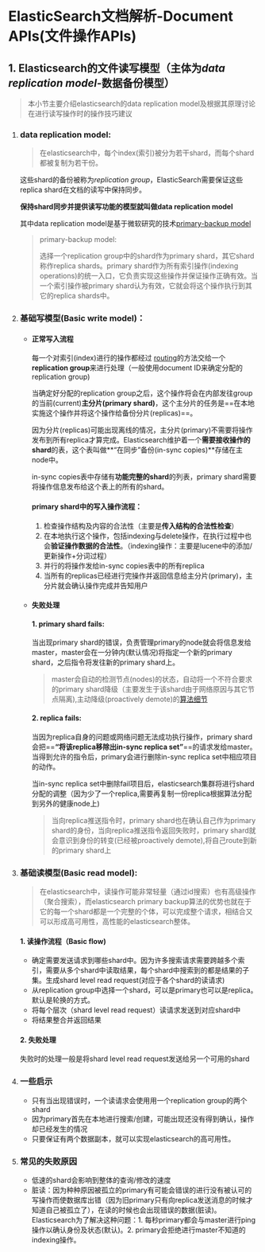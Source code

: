 # ElasticSearch文档解析-Document APIs(文件操作APIs)

## 1. Elasticsearch的文件读写模型（主体为*data replication model*-数据备份模型）

> 本小节主要介绍elasticsearch的data replication model及根据其原理讨论在进行读写操作时的操作技巧建议

1. ### data replication model:

   > 在elasticsearch中，每个index(索引)被分为若干shard，而每个shard都被复制为若干份。

   这些shard的备份被称为*replication group*，ElasticSearch需要保证这些replica shard在文档的读写中保持同步。

   **保持shard同步并提供读写功能的模型就叫做data replication model**

   其中data replication model是基于微软研究的技术[primary-backup model](https://www.microsoft.com/en-us/research/publication/pacifica-replication-in-log-based-distributed-storage-systems/)

   > primary-backup model:
   >
   > 选择一个replication group中的shard作为primary shard，其它shard称作replica shards。primary shard作为所有索引操作(indexing operations)的统一入口，它负责实现这些操作并保证操作正确有效。当一个索引操作被primary shard认为有效，它就会将这个操作执行到其它的replica shards中。

   

2. ### 基础写模型(Basic write model)：

   - #### 正常写入流程

     每一个对索引(index)进行的操作都经过 [routing](https://www.elastic.co/guide/en/elasticsearch/reference/current/docs-index_.html#index-routing)的方法交给一个**replication group**来进行处理（一般使用document ID来确定分配的replication group)

     当确定好分配的replication group之后，这个操作将会在内部发往group的当前(current)**主分片(primary shard)**，这个主分片的任务是==在本地实施这个操作并将这个操作给备份分片(replicas)==。

     因为分片(replicas)可能出现离线的情况，主分片(primary)不需要将操作发布到所有replica才算完成。Elasticsearch维护着一个**需要接收操作的shard**的表，这个表叫做**“在同步”备份(in-sync copies)**存储在主node中。

     in-sync copies表中存储有**功能完整的shard**的列表，primary shard需要将操作信息发布给这个表上的所有的shard。

     #### primary shard中的写入操作流程：

     1. 检查操作结构及内容的合法性（主要是**传入结构的合法性检查**）
     2. 在本地执行这个操作，包括indexing与delete操作，在执行过程中也会**验证操作数据的合法性**。（indexing操作：主要是lucene中的添加/更新操作+分词过程）
     3. 并行的将操作发给in-sync copies表中的所有replica
     4. 当所有的replicas已经进行完操作并返回信息给主分片(primary)，主分片就会确认操作完成并告知用户

   - #### 失败处理

     #### 1. primary shard fails:

     当出现primary shard的错误，负责管理primary的node就会将信息发给master，master会在一分钟内(默认情况)将指定一个新的primary shard，之后指令将发往新的primary shard上。

     > master会自动的检测节点(nodes)的状态，自动将一个不符合要求的primary shard降级（主要发生于该shard由于网络原因与其它节点隔离),主动降级(proactively demote)的[算法细节](https://www.elastic.co/guide/en/elasticsearch/reference/current/docs-replication.html#demoted-primary)

     #### 2. replica fails:

     当因为replica自身的问题或网络问题无法成功执行操作，primary shard会把==**“将该replica移除出in-sync replica set”**==的请求发给master。当得到允许的指令后，primary会进行删除in-sync replica set中相应项目的动作。

     当in-sync replica set中删除fail项目后，elasticsearch集群将进行shard分配的调整（因为少了一个replica,需要再复制一份replica根据算法分配到另外的健康node上)

     > 当向replica推送指令时，primary shard也在确认自己作为primary shard的身份，当向replica推送指令返回失败时，primary shard就会意识到身份的转变(已经被proactively demote),将自己route到新的primary shard上

3. ### 基础读模型(Basic read model):

   > 在elasticsearch中，读操作可能非常轻量（通过id搜索）也有高级操作（聚合搜索），而elasticsearch primary backup算法的优势也就在于它的每一个shard都是一个完整的个体，可以完成整个请求，相结合又可以形成高可用性，高性能的elasticsearch整体。

   #### 1. 读操作流程（Basic flow)

   - 确定需要发送请求到哪些shard中。因为许多搜索请求需要跨越多个索引，需要从多个shard中读取结果，每个shard中搜索到的都是结果的子集。生成shard level read request(对应于各个shard的读请求)
   - 从replication group中选择一个shard，可以是primary也可以是replica。默认是轮换的方式。
   - 将每个层次（shard level read request）读请求发送到对应shard中
   - 将结果整合并返回结果

   #### 2. 失败处理

   失败时的处理一般是将shard level read request发送给另一个可用的shard

4. ### 一些启示

   - 只有当出现错误时，一个读请求会使用用一个replication group的两个shard
   - 因为primary首先在本地进行搜索/创建，可能出现还没有得到确认，操作却已经发生的情况
   - 只要保证有两个数据副本，就可以实现elasticsearch的高可用性。

5. ### 常见的失败原因

   - 低速的shard会影响到整体的查询/修改的速度
   - 脏读：因为种种原因被孤立的primary有可能会错误的进行没有被认可的写操作而使数据库出错（因为旧primary只有向replica发送消息的时候才知道自己被孤立了），在读的时候也会出现错误的数据(脏读)。Elasticsearch为了解决这种问题：1. 每秒primary都会与master进行ping操作以确认身份及状态(默认)。2. primary会拒绝进行master不知道的indexing操作。
